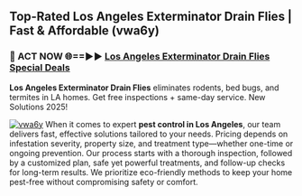 ## Top-Rated Los Angeles Exterminator Drain Flies | Fast & Affordable (vwa6y)

<h3>🐜 ACT NOW 🌐==►► <a href="https://tinyurl.com/yc7vsfwc" rel="nofollow">Los Angeles Exterminator Drain Flies Special Deals</a></h3>

**Los Angeles Exterminator Drain Flies** eliminates rodents, bed bugs, and termites in LA homes. Get free inspections + same-day service. New Solutions 2025!

[![vwa6y](https://i.imgur.com/1VzRXn8.jpeg)](https://tinyurl.com/yc7vsfwc)
When it comes to expert **pest control in Los Angeles**, our team delivers fast, effective solutions tailored to your needs. Pricing depends on infestation severity, property size, and treatment type—whether one-time or ongoing prevention. Our process starts with a thorough inspection, followed by a customized plan, safe yet powerful treatments, and follow-up checks for long-term results. We prioritize eco-friendly methods to keep your home pest-free without compromising safety or comfort.